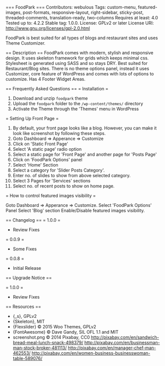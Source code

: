=== FoodPark ===
Contributors: webulous
Tags: custom-menu, featured-images, post-formats, responsive-layout, right-sidebar, sticky-post, threaded-comments, translation-ready, two-columns
Requires at least: 4.0
Tested up to: 4.2.2
Stable tag: 1.0.0.
License: GPLv2 or later
License URI: http://www.gnu.org/licenses/gpl-2.0.html

FoodPark is best suited for all types of blogs and restaurant sites and uses Theme Customizer.

== Description ==
FoodPark comes with modern, stylish and responsive design. It uses skeleton framework for grids which keeps minimal css. Stylesheet is generated using SASS and so stays DRY. Best suited for Restaurant/Blog sites. There is no theme options panel, instead it uses Customizer, core feature of WordPress and comes with lots of options to customize. Has 4 Footer Widget Areas.

== Frequently Asked Questions ==
= Installation =
1. Download and unzip `foodpark` theme
2. Upload the `foodpark` folder to the `/wp-content/themes/` directory
3. Activate the Theme through the 'Themes' menu in WordPress

= Setting Up Front Page =
1. By default, your front page looks like a blog. However, you can make it look like screenshot by following these steps.
2. Goto Dashboard => Apperance => Customize
3. Click on 'Static Front Page'
4. Select 'A static page' radio option
4. Select a static page for 'Front Page' and another page for 'Posts Page'
5. Click on 'FoodPark Options' panel
6. Select 'Home' Section
7. Select a category for 'Slider Posts Category'.
8. Enter no. of slides to show from above selected category.
9. Select 3 Pages for 'Services' sections
10. Select no. of recent posts to show on home page.

= How to control featured images visibility =

Goto Dashboard => Apperance => Customize. 
Select 'FoodPark Options' Panel
Select 'Blog' section
Enable/Disable featured images visibility.

== Changelog ==
= 1.0.0 =
* Review Fixes

= 0.0.9 =
* Some Fixes

= 0.0.8 =
* Initial Release

== Upgrade Notice ==

= 1.0.0 =
* Review Fixes

== Resources ==
* {_s}, GPLv2
* {Skeleton}, MIT
* {Flexslider} © 2015 Woo Themes, GPLv2
* {FontAwesome} © Dave Gandy, SIL OFL 1.1 and MIT 
* screenshot.png © 2014 Pixabay, CC0
http://pixabay.com/en/sandwich-bread-meal-lunch-snack-498379/
http://pixabay.com/en/businessman-man-stock-broker-481113/
http://pixabay.com/en/manager-chef-man-462553/
http://pixabay.com/en/women-business-businesswoman-table-589076/